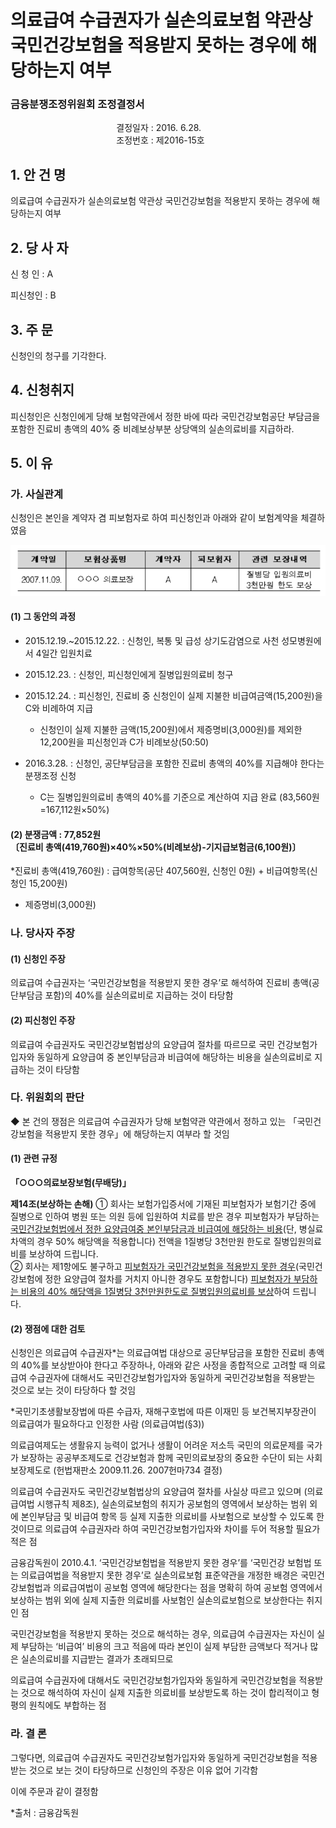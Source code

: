 # 의료급여 수급권자가 실손의료보험 약관상 국민건강보험을 적용받지 못하는 경우에 해당하는지 여부

### 금융분쟁조정위원회 조정결정서

&nbsp;&nbsp;&nbsp;&nbsp;&nbsp;&nbsp;&nbsp;&nbsp;&nbsp;&nbsp; &nbsp;&nbsp;&nbsp;&nbsp;&nbsp;&nbsp;&nbsp;&nbsp;&nbsp;&nbsp; &nbsp;&nbsp;&nbsp;&nbsp;&nbsp;&nbsp;&nbsp;&nbsp;&nbsp;&nbsp; &nbsp;&nbsp;&nbsp;&nbsp;&nbsp;&nbsp;&nbsp;&nbsp;&nbsp;&nbsp;결정일자 : 2016. 6.28.<br>&nbsp;&nbsp;&nbsp;&nbsp;&nbsp;&nbsp;&nbsp;&nbsp;&nbsp;&nbsp; &nbsp;&nbsp;&nbsp;&nbsp;&nbsp;&nbsp;&nbsp;&nbsp;&nbsp;&nbsp; &nbsp;&nbsp;&nbsp;&nbsp;&nbsp;&nbsp;&nbsp;&nbsp;&nbsp;&nbsp; &nbsp;&nbsp;&nbsp;&nbsp;&nbsp;&nbsp;&nbsp;&nbsp;&nbsp;&nbsp;조정번호 : 제2016-15호

## 1. 안 건 명
의료급여 수급권자가 실손의료보험 약관상 국민건강보험을 적용받지 못하는 경우에 해당하는지 여부

## 2. 당 사 자 

신 청 인  :  A


피신청인  :  B

## 3. 주    문

신청인의 청구를 기각한다.

## 4. 신청취지 

피신청인은 신청인에게 당해 보험약관에서 정한 바에 따라 국민건강보험공단 부담금을 포함한 진료비 총액의 40% 중 비례보상부분 상당액의 실손의료비를 지급하라.


## 5. 이   유 
### 가. 사실관계 

신청인은 본인을 계약자 겸 피보험자로 하여 피신청인과 아래와 같이 보험계약을 체결하였음

![alt image](https://raw.githubusercontent.com/aijinet/bodoc-claim-contents/master/contents/images/158_1.PNG)

<!--
계약일
보험상품명
계약자
피보험자
관련 보장내역
2007.11.09.
○○○ 의료보장
A
A
질병당 입원의료비 3천만원 한도 보상
-->
     

#### (1) 그 동안의 과정

* 2015.12.19.~2015.12.22. : 신청인, 복통 및 급성 상기도감염으로 사천 성모병원에서 4일간 입원치료

* 2015.12.23. : 신청인, 피신청인에게 질병입원의료비 청구

* 2015.12.24. : 피신청인, 진료비 중 신청인이 실제 지불한 비급여금액(15,200원)을C와 비례하여 지급

    * 신청인이 실제 지불한 금액(15,200원)에서 제증명비(3,000원)를 제외한 12,200원을 피신청인과 C가 비례보상(50:50)

* 2016.3.28. : 신청인, 공단부담금을 포함한 진료비 총액의 40%를 지급해야 한다는 분쟁조정 신청 

   * C는 질병입원의료비 총액의 40%를 기준으로 계산하여 지급 완료 (83,560원=167,112원×50%)

#### (2) 분쟁금액 : 77,852원<br>〔진료비 총액(419,760원)×40%×50%(비례보상)-기지급보험금(6,100원)〕

*진료비 총액(419,760원) : 급여항목(공단 407,560원, 신청인 0원) + 비급여항목(신청인 15,200원)
  - 제증명비(3,000원)  

### 나. 당사자 주장 

#### (1) 신청인 주장 

의료급여 수급권자는 ‘국민건강보험을 적용받지 못한 경우’로 해석하여 진료비 총액(공단부담금 포함)의 40%를 실손의료비로 지급하는 것이 타당함

#### (2) 피신청인 주장

의료급여 수급권자도 국민건강보험법상의 요양급여 절차를 따르므로 국민 건강보험가입자와 동일하게 요양급여 중 본인부담금과 비급여에 해당하는 비용을 실손의료비로 지급하는 것이 타당함

### 다. 위원회의 판단

◆ 본 건의 쟁점은 의료급여 수급권자가 당해 보험약관 약관에서 정하고 있는 「국민건강보험을 적용받지 못한 경우」에 해당하는지 여부라 할 것임


#### (1) 관련 규정

**「○○○의료보장보험(무배당)」**  

**제14조(보상하는 손해)** ① 회사는 보험가입증서에 기재된 피보험자가 보험기간 중에 질병으로 인하여 병원 또는 의원 등에 입원하여 치료를 받은 경우 피보험자가 부담하는 <u>국민건강보험법에서 정한 요양급여중 본인부담금과 비급여에 해당하는 비용</u>(단, 병실료차액의 경우 50% 해당액을 적용합니다) 전액을 1질병당  3천만원 한도로 질병입원의료비를 보상하여 드립니다.<br>
② 회사는 제1항에도 불구하고 <u>피보험자가 국민건강보험을 적용받지 못한 경우</u>(국민건강보험에 정한 요양급여 절차를 거치지 아니한 경우도 포함합니다) <u>피보험자가 부담하는 비용의 40% 해당액을 1질병당 3천만원한도로 질병입원의료비를 보상</u>하여 드립니다.

#### (2) 쟁점에 대한 검토
 
신청인은 의료급여 수급권자*는 의료급여법 대상으로 공단부담금을 포함한   진료비 총액의 40%를 보상받아야 한다고 주장하나, 아래와 같은 사정을   종합적으로 고려할 때 의료급여 수급권자에 대해서도 국민건강보험가입자와 동일하게 국민건강보험을 적용받는 것으로 보는 것이 타당하다 할 것임  

*국민기초생활보장법에 따른 수급자, 재해구호법에 따른 이재민 등 보건복지부장관이  의료급여가 필요하다고 인정한 사람 (의료급여법(§3)) 

의료급여제도는 생활유지 능력이 없거나 생활이 어려운 저소득 국민의 의료문제를 국가가 보장하는 공공부조제도로 건강보험과 함께 국민의료보장의 중요한 수단이 되는 사회보장제도로 (헌법재판소 2009.11.26. 2007헌마734 결정)

의료급여 수급권자도 국민건강보험법상의 요양급여 절차를 사실상 따르고  있으며 (의료급여법 시행규칙 제8조), 실손의료보험의 취지가 공보험의 영역에서 보상하는 범위 외에 본인부담금 및 비급여 항목 등 실제 지출한 의료비를 사보험으로 보상할 수 있도록 한 것이므로 의료급여 수급권자라 하여 국민건강보험가입자와 차이를 두어 적용할 필요가 적은 점

금융감독원이 2010.4.1. ‘국민건강보험법을 적용받지 못한 경우’를 ‘국민건강  보험법 또는 의료급여법을 적용받지 못한 경우’로 실손의료보험 표준약관을 개정한 배경은 국민건강보험법과 의료급여법이 공보험 영역에 해당한다는 점을 명확히 하여 공보험 영역에서 보상하는 범위 외에 실제 지출한 의료비를 사보험인 실손의료보험으로 보상한다는 취지인 점 

국민건강보험을 적용받지 못하는 것으로 해석하는 경우, 의료급여 수급권자는 자신이 실제 부담하는 ‘비급여’ 비용의 크고 적음에 따라 본인이 실제 부담한 금액보다 적거나 많은 실손의료비를 지급받는 결과가 초래되므로

의료급여 수급권자에 대해서도 국민건강보험가입자와 동일하게 국민건강보험을 적용받는 것으로 해석하여 자신이 실제 지출한 의료비를 보상받도록 하는 것이 합리적이고 형평의 원칙에도 부합하는 점 
 
### 라. 결 론

그렇다면, 의료급여 수급권자도 국민건강보험가입자와 동일하게 국민건강보험을 적용받는 것으로 보는 것이 타당하므로 신청인의 주장은 이유 없어 기각함

이에 주문과 같이 결정함


*출처 : 금융감독원


 




